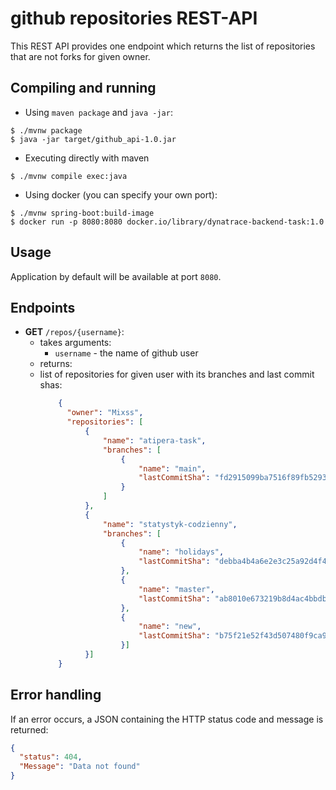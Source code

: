 # github repositories REST-API

This REST API provides one endpoint which returns the list of repositories that are not forks for given owner. 

## Compiling and running
- Using `maven package` and `java -jar`:
```
$ ./mvnw package
$ java -jar target/github_api-1.0.jar
```
- Executing directly with maven
```
$ ./mvnw compile exec:java
```
- Using docker (you can specify your own port):
```
$ ./mvnw spring-boot:build-image
$ docker run -p 8080:8080 docker.io/library/dynatrace-backend-task:1.0
```

## Usage

Application by default will be available at port `8080`.

## Endpoints
- **GET** `/repos/{username}`:
    - takes arguments:
        - `username` - the name of github user
    - returns:
    - list of repositories for given user with its branches and last commit shas:
      ```json
          {
            "owner": "Mixss",
            "repositories": [
                {
                    "name": "atipera-task",
                    "branches": [
                        {
                            "name": "main",
                            "lastCommitSha": "fd2915099ba7516f89fb529338ec10f941845736"
                        }
                    ]
                },
                {
                    "name": "statystyk-codzienny",
                    "branches": [
                        {
                            "name": "holidays",
                            "lastCommitSha": "debba4b4a6e2e3c25a92d4f492b118023b22819a"
                        },
                        {
                            "name": "master",
                            "lastCommitSha": "ab8010e673219b8d4ac4bbdbf17d19c39251b3b5"
                        },
                        {
                            "name": "new",
                            "lastCommitSha": "b75f21e52f43d507480f9ca9b56afdd84fd78289"
                        }]
                }]
          }
      ```
      
## Error handling
If an error occurs, a JSON containing the HTTP status code and message is returned:
```json
{
  "status": 404,
  "Message": "Data not found"
}
```
